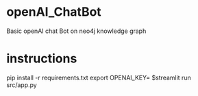 # openAI_ChatBot
Basic openAI chat Bot on neo4j knowledge graph
# instructions
pip install -r requirements.txt
export OPENAI_KEY=
$streamlit run src/app.py
